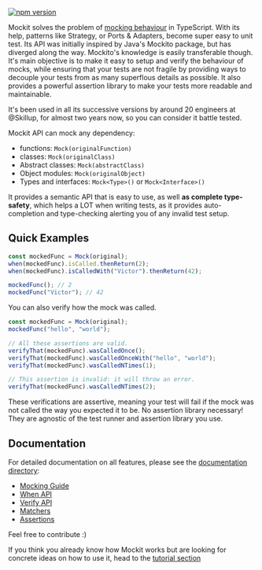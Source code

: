 [![npm version](https://badge.fury.io/js/@vdstack%2Fmockit.svg)](https://badge.fury.io/js/@vdstack%2Fmockit)

Mockit solves the problem of [mocking behaviour](https://martinfowler.com/articles/mocksArentStubs.html) in TypeScript. With its help, patterns like Strategy, or Ports & Adapters, become super easy to unit test. Its API was initially inspired by Java's Mockito package, but has diverged along the way. Mockito's knowledge is easily transferable though. It's main objective is to make it easy to setup and verify the behaviour of mocks, while ensuring that your tests are not fragile by providing ways to decouple your tests from as many superflous details as possible. It also provides a powerful assertion library to make your tests more readable and maintainable.

It's been used in all its successive versions by around 20 engineers at @Skillup, for almost two years now, so you can consider it battle tested.

Mockit API can mock any dependency:

- functions: `Mock(originalFunction)`
- classes: `Mock(originalClass)`
- Abstract classes: `Mock(abstractClass)`
- Object modules: `Mock(originalObject)`
- Types and interfaces: `Mock<Type>()` or `Mock<Interface>()`

It provides a semantic API that is easy to use, as well **as complete type-safety**, which helps a LOT when writing tests, as it provides auto-completion and type-checking alerting you of any invalid test setup.

## Quick Examples

```ts
const mockedFunc = Mock(original);
when(mockedFunc).isCalled.thenReturn(2);
when(mockedFunc).isCalledWith("Victor").thenReturn(42);

mockedFunc(); // 2
mockedFunc("Victor"); // 42
```

You can also verify how the mock was called.

```ts
const mockedFunc = Mock(original);
mockedFunc("hello", "world");

// All these assertions are valid.
verifyThat(mockedFunc).wasCalledOnce();
verifyThat(mockedFunc).wasCalledOnceWith("hello", "world");
verifyThat(mockedFunc).wasCalledNTimes(1);

// This assertion is invalid: it will throw an error.
verifyThat(mockedFunc).wasCalledNTimes(2);
```

These verifications are assertive, meaning your test will fail if the mock was not called the way you expected it to be. No assertion library necessary!
They are agnostic of the test runner and assertion library you use.

## Documentation

For detailed documentation on all features, please see the [documentation directory](./docs/README.md):

- [Mocking Guide](./docs/mocking.md)
- [When API](./docs/when.md)
- [Verify API](./docs/verify.md)
- [Matchers](./docs/matchers.md)
- [Assertions](./docs/assertions.md)

Feel free to contribute :)

If you think you already know how Mockit works but are looking for concrete ideas on how to use it, head to the [tutorial section](https://github.com/vdstack/mockit/tree/master/src/tutorial)
